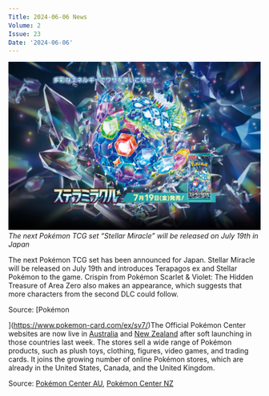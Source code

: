 ```yaml
---
Title: 2024-06-06 News
Volume: 2
Issue: 23
Date: '2024-06-06'
---
```



[![The next Pokémon TCG set “Stellar Miracle” will be released on July 19th in Japan](/web/images/the-next-pokemon-tcg-set-stellar-miracle-will-be-released-on-july-19th-in-japan.jpeg)](/web/images/the-next-pokemon-tcg-set-stellar-miracle-will-be-released-on-july-19th-in-japan.jpeg)*The next Pokémon TCG set “Stellar Miracle” will be released on July 19th in Japan*



The next Pokémon TCG set has been announced for Japan. Stellar Miracle will be released on July 19th and introduces Terapagos ex and Stellar Pokémon to the game. Crispin from Pokémon Scarlet & Violet: The Hidden Treasure of Area Zero also makes an appearance, which suggests that more characters from the second DLC could follow.

Source: [Pokémon  

](https://www.pokemon-card.com/ex/sv7/)The Official Pokémon Center websites are now live in [Australia](https://www.pokemoncenter.com/en-au) and [New Zealand](https://www.pokemoncenter.com/en-nz) after soft launching in those countries last week. The stores sell a wide range of Pokémon products, such as plush toys, clothing, figures, video games, and trading cards. It joins the growing number of online Pokémon stores, which are already in the United States, Canada, and the United Kingdom.

Source: [Pokémon Center AU](https://www.pokemoncenter.com/en-au), [Pokémon Center NZ](https://www.pokemoncenter.com/en-nz)
